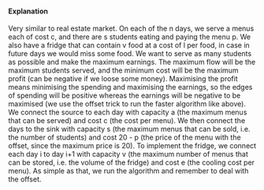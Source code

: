 #### Explanation
Very similar to real estate market.
On each of the n days, we serve a menus each of cost c, and there are s students eating and paying the menu p. We also have a fridge that can contain v food at a cost of l per food, in case in future days we would miss some food.
We want to serve as many students as possible and make the maximum earnings. The maximum flow will be the maximum students served, and the minimum cost will be the maximum profit (can be negative if we loose some money).
Maximising the profit means minimising the spending and maximising the earnings, so the edges of spending will be positive whereas the earnings will be negative to be maximised (we use the offset trick to run the faster algorithm like above).
We connect the source to each day with capacity a (the maximum menus that can be served) and cost c (the cost per menu).
We then connect the days to the sink with capacity s (the maximum menus that can be sold, i.e. the number of students) and cost 20 - p (the price of the menu with the offset, since the maximum price is 20).
To implement the fridge, we connect each day i to day i+1 with capacity v (the maximum number of menus that can be stored, i.e. the volume of the fridge) and cost e (the cooling cost per menu).
As simple as that, we run the algorithm and remember to deal with the offset.